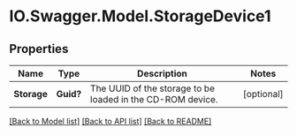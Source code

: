 # IO.Swagger.Model.StorageDevice1
## Properties

Name | Type | Description | Notes
------------ | ------------- | ------------- | -------------
**Storage** | **Guid?** | The UUID of the storage to be loaded in the CD-ROM device. | [optional] 

[[Back to Model list]](../README.md#documentation-for-models) [[Back to API list]](../README.md#documentation-for-api-endpoints) [[Back to README]](../README.md)

